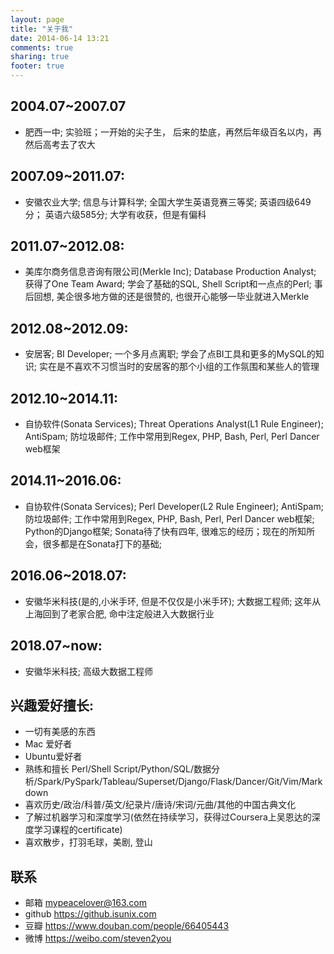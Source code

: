 ```yaml
---
layout: page
title: "关于我"
date: 2014-06-14 13:21
comments: true
sharing: true
footer: true
---
```

## 2004.07~2007.07
- 肥西一中; 实验班；一开始的尖子生， 后来的垫底，再然后年级百名以内，再然后高考去了农大

## 2007.09~2011.07:
- 安徽农业大学; 信息与计算科学; 全国大学生英语竞赛三等奖; 英语四级649分； 英语六级585分; 大学有收获，但是有偏科

## 2011.07~2012.08:
- 美库尔商务信息咨询有限公司(Merkle Inc); Database Production Analyst; 获得了One Team Award; 学会了基础的SQL, Shell Script和一点点的Perl; 事后回想, 美企很多地方做的还是很赞的, 也很开心能够一毕业就进入Merkle

## 2012.08~2012.09:
- 安居客; BI Developer;  一个多月点离职; 学会了点BI工具和更多的MySQL的知识; 实在是不喜欢不习惯当时的安居客的那个小组的工作氛围和某些人的管理

## 2012.10~2014.11:
- 自协软件(Sonata Services);  Threat Operations Analyst(L1 Rule Engineer); AntiSpam; 防垃圾邮件; 工作中常用到Regex, PHP, Bash, Perl, Perl Dancer web框架

## 2014.11~2016.06:
- 自协软件(Sonata Services);  Perl Developer(L2 Rule Engineer); AntiSpam; 防垃圾邮件; 工作中常用到Regex, PHP, Bash, Perl, Perl Dancer web框架; Python的Django框架; Sonata待了快有四年, 很难忘的经历；现在的所知所会，很多都是在Sonata打下的基础;

## 2016.06~2018.07:
- 安徽华米科技(是的,小米手环, 但是不仅仅是小米手环); 大数据工程师; 这年从上海回到了老家合肥, 命中注定般进入大数据行业

## 2018.07~now:
- 安徽华米科技; 高级大数据工程师

## 兴趣爱好擅长:
- 一切有美感的东西
- Mac 爱好者
- Ubuntu爱好者
- 熟练和擅长 Perl/Shell Script/Python/SQL/数据分析/Spark/PySpark/Tableau/Superset/Django/Flask/Dancer/Git/Vim/Markdown
- 喜欢历史/政治/科普/英文/纪录片/唐诗/宋词/元曲/其他的中国古典文化
- 了解过机器学习和深度学习(依然在持续学习，获得过Coursera上吴恩达的深度学习课程的certificate)
- 喜欢散步，打羽毛球，美剧, 登山


## 联系
- 邮箱 <mypeacelover@163.com>
- github <https://github.isunix.com>
- 豆瓣 <https://www.douban.com/people/66405443>
- 微博 <https://weibo.com/steven2you>
